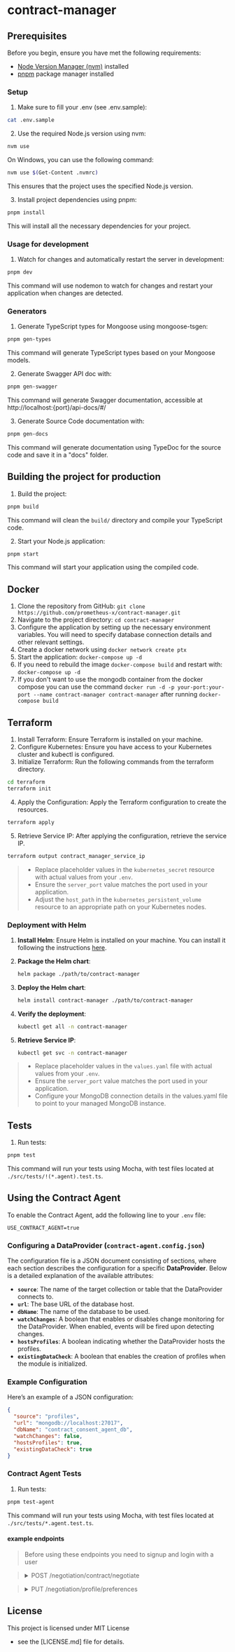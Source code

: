 # contract-manager

## Prerequisites

Before you begin, ensure you have met the following requirements:

- [Node Version Manager (nvm)](https://github.com/nvm-sh/nvm) installed
- [pnpm](https://pnpm.io/) package manager installed

### Setup
1. Make sure to fill your .env (see .env.sample):

  ```bash
  cat .env.sample
  ```

2. Use the required Node.js version using nvm:

  ```bash
  nvm use
  ```

  On Windows, you can use the following command:

  ```bash
  nvm use $(Get-Content .nvmrc)
  ```

  This ensures that the project uses the specified Node.js version.

3. Install project dependencies using pnpm:

  ```bash
  pnpm install
  ```

  This will install all the necessary dependencies for your project.


### Usage for development

1. Watch for changes and automatically restart the server in development:

  ```bash
  pnpm dev
  ```

  This command will use nodemon to watch for changes and
  restart your application when changes are detected.

### Generators

1. Generate TypeScript types for Mongoose using mongoose-tsgen:

  ```bash
  pnpm gen-types
  ```

  This command will generate TypeScript types based on your Mongoose models.

2. Generate Swagger API doc with:

  ```bash
  pnpm gen-swagger
  ```

  This command will generate Swagger documentation,
  accessible at http://localhost:{port}/api-docs/#/

3. Generate Source Code documentation with:

  ```bash
  pnpm gen-docs
  ```

  This command will generate documentation using TypeDoc for the source code
  and save it in a "docs" folder.
  
## Building the project for production

1. Build the project:

  ```bash
  pnpm build
  ```

  This command will clean the `build/` directory and compile your TypeScript code.

2. Start your Node.js application:

  ```bash
  pnpm start
  ```

  This command will start your application using the compiled code.

## Docker
1. Clone the repository from GitHub: `git clone https://github.com/prometheus-x/contract-manager.git`
2. Navigate to the project directory: `cd contract-manager`
3. Configure the application by setting up the necessary environment variables. You will need to specify database connection details and other relevant settings.
4. Create a docker network using `docker network create ptx`
5. Start the application: `docker-compose up -d`
6. If you need to rebuild the image `docker-compose build` and restart with: `docker-compose up -d`
7. If you don't want to use the mongodb container from the docker compose you can use the command `docker run -d -p your-port:your-port --name contract-manager contract-manager` after running `docker-compose build`

## Terraform

1. Install Terraform: Ensure Terraform is installed on your machine.
2. Configure Kubernetes: Ensure you have access to your Kubernetes cluster and kubectl is configured.
3. Initialize Terraform: Run the following commands from the terraform directory.
```sh
cd terraform
terraform init
```
4. Apply the Configuration: Apply the Terraform configuration to create the resources.
```sh
terraform apply
```
5. Retrieve Service IP: After applying the configuration, retrieve the service IP.
```sh
terraform output contract_manager_service_ip
```

> * Replace placeholder values in the `kubernetes_secret` resource with actual values from your `.env`.
> * Ensure the `server_port` value matches the port used in your application.
> * Adjust the `host_path` in the `kubernetes_persistent_volume` resource to an appropriate path on your Kubernetes nodes.

### Deployment with Helm

1. **Install Helm**: Ensure Helm is installed on your machine. You can install it following the instructions [here](https://helm.sh/docs/intro/install/).

2. **Package the Helm chart**:
    ```sh
    helm package ./path/to/contract-manager
    ```

3. **Deploy the Helm chart**:
    ```sh
    helm install contract-manager ./path/to/contract-manager
    ```

4. **Verify the deployment**:
    ```sh
    kubectl get all -n contract-manager
    ```

5. **Retrieve Service IP**:
    ```sh
    kubectl get svc -n contract-manager
    ```

> * Replace placeholder values in the `values.yaml` file with actual values from your `.env`.
> * Ensure the `server_port` value matches the port used in your application.
> * Configure your MongoDB connection details in the values.yaml file to point to your managed MongoDB instance.

## Tests

1. Run tests:

  ```bash
  pnpm test
  ```

  This command will run your tests using Mocha, with test files located at `./src/tests/!(*.agent).test.ts`.

## Using the Contract Agent

To enable the Contract Agent, add the following line to your `.env` file:

```
USE_CONTRACT_AGENT=true
```

### Configuring a DataProvider (`contract-agent.config.json`)

The configuration file is a JSON document consisting of sections, where each section describes the configuration for a specific **DataProvider**. Below is a detailed explanation of the available attributes:

- **`source`**: The name of the target collection or table that the DataProvider connects to.
- **`url`**: The base URL of the database host.
- **`dbName`**: The name of the database to be used.
- **`watchChanges`**: A boolean that enables or disables change monitoring for the DataProvider. When enabled, events will be fired upon detecting changes.
- **`hostsProfiles`**: A boolean indicating whether the DataProvider hosts the profiles.
- **`existingDataCheck`**: A boolean that enables the creation of profiles when the module is initialized.

### Example Configuration

Here’s an example of a JSON configuration:

```json
{
  "source": "profiles",
  "url": "mongodb://localhost:27017",
  "dbName": "contract_consent_agent_db",
  "watchChanges": false,
  "hostsProfiles": true,
  "existingDataCheck": true
}
```

### Contract Agent Tests

1. Run tests:

  ```bash
  pnpm test-agent
  ```

  This command will run your tests using Mocha, with test files located at `./src/tests/*.agent.test.ts`.

#### example endpoints

> Before using these endpoints you need to signup and login with a user

> <details><summary>POST /negotiation/contract/negotiate</summary>
>
> headers: `{"x-ptx-catalog-key": process.env.CATALOG_AUTHORIZATION_KEY}`
>
> input: 
> ```json
>  {
>     "profileId":  "participant-1",
>     "contractData": {
>       "_id": "67c70ff1e8ccfc4faadc683a",
>       "ecosystem": "test-ecosystem",
>       "@context": "http://www.w3.org/ns/odrl/2/",
>       "@type": "Offer",
>       "serviceOfferings": [
>         {
>           "participant": "test",
>           "serviceOffering": "test-service",
>           "policies": [
>             {
>               "description": "test-policy",
>               "permission": [
>                 {
>                   "action": "use",
>                   "target": "test-target",
>                   "constraint": [],
>                   "duty": []
>                 }
>               ],
>               "prohibition": []
>             }
>           ]
>         }
>       ],
>       "status": "signed"
>     }
>   }
>```
> output :
>
> ```json
> {
>   "canAccept": false,
>   "reason": "Contract contains unacceptable policies or services",
>   "unacceptablePolicies": [
>     "test-policy"
>   ],
>   "unacceptableServices": [
>     "test-service"
>   ]
> }
> ```
>
> </details>

> <details><summary>PUT /negotiation/profile/preferences</summary>
>
> headers: `{"x-ptx-catalog-key": process.env.CATALOG_AUTHORIZATION_KEY}`
>
> input:
>
> ```json
> {
>   "profileId": "participant-1",
>   "preferences": {
>        "policies": [{ "policy": "test-policy", "frequency": 1 }],
>        "services": ["test-service"],
>        "ecosystems": ["test-ecosystem"]
>      }
> }
> ```
>
> output :
>
> ```json
> {
>   "message": "Profile preferences updated successfully."
> }
> ```
>
> </details>

## License

This project is licensed under MIT License
  - see the [LICENSE.md] file for details.
